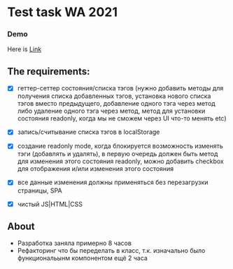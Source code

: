 # Test task WA 2021
### Demo
  Here is [Link](https://test-task-wa-2021-lutsevich-stanislau.netlify.app/)

## The requirements:

- [x]  геттер-сеттер состояния/списка тэгов (нужно добавить методы для
       получения списка добавленных тэгов, установка нового списка тэгов
       вместо предыдущего, добавление одного тэга через метод либо удаление
       одного тэга через метод, метод для установки состояния readonly, когда
       мы не сможем через UI что-то менять etc)

- [x]  запись/считывание списка тэгов в localStorage
- [x]  создание readonly mode, когда блокируется возможность изменять тэги
       (добавлять и удалять), в первую очередь должен быть метод для
       изменения этого состояния readonly, можно добавить checkbox для
       отображения и/или изменения этого состояния
- [x]  все данные изменения должны применяться без перезагрузки страницы,
       SPA
- [x]  чистый JS|HTML|CSS


## About
 - Разработка заняла примерно 8 часов
 - Рефакторинг что бы переделать в класс, т.к. изначально было функциональынм компонентом ещё 2 часа
